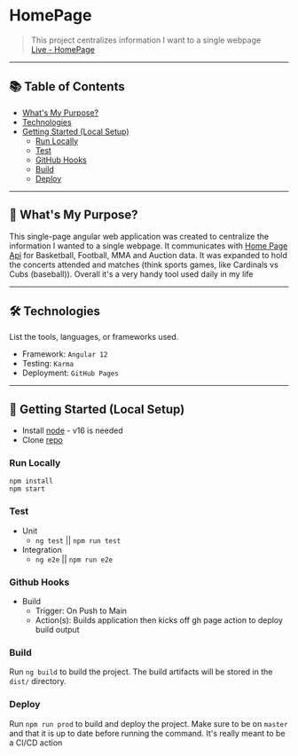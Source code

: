 # HomePage

> This project centralizes information I want to a single webpage <br/>
> [Live - HomePage](https://home-page.ryan-brock.com/)

---

## 📚 Table of Contents

- [What's My Purpose?](#-whats-my-purpose)
- [Technologies](#-technologies)
- [Getting Started (Local Setup)](#-getting-started-local-setup)
  - [Run Locally](#run-locally)
  - [Test](#test)
  - [GitHub Hooks](#github-hooks)
  - [Build](#build)
  - [Deploy](#deploy)

---

## 🧠 What's My Purpose?

This single-page angular web application was created to centralize the information I wanted to a single webpage. It communicates with [Home Page Api](https://github.com/rbrock44/home-page-api) for Basketball, Football, MMA and Auction data. It was expanded to hold the concerts attended and matches (think sports games, like Cardinals vs Cubs (baseball)). Overall it's a very handy tool used daily in my life 

---

## 🛠 Technologies

List the tools, languages, or frameworks used.

- Framework: `Angular 12`
- Testing: `Karma`
- Deployment: `GitHub Pages`

---

## 🚀 Getting Started (Local Setup)

* Install [node](https://nodejs.org/en) - v16 is needed
* Clone [repo](https://github.com/rbrock44/directory)

### Run Locally

```
npm install
npm start
```

### Test

- Unit
    - `ng test` || `npm run test`
- Integration
    - `ng e2e` || `npm run e2e`

### Github Hooks

- Build
    - Trigger: On Push to Main
    - Action(s): Builds application then kicks off gh page action to deploy build output

### Build

Run `ng build` to build the project. The build artifacts will be stored in the `dist/` directory.

### Deploy

Run `npm run prod` to build and deploy the project. Make sure to be on `master` and that it is up to date before running the command. It's really meant to be a CI/CD action
